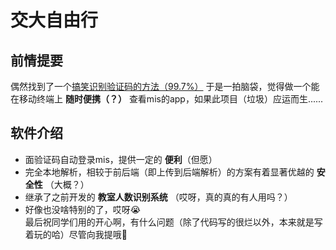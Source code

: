 # 交大自由行
## 前情提要
偶然找到了一个[搞笑识别验证码的方法（99.7%）](https://github.com/HFDLYS/BJTUcaptcha) 于是一拍脑袋，觉得做一个能在移动终端上 **随时便携（？）** 查看mis的app，如果此项目（垃圾）应运而生......
## 软件介绍
- 面验证码自动登录mis，提供一定的 **便利**（但愿）
- 完全本地解析，相较于前后端（即上传到后端解析）的方案有着显著优越的 **安全性** （大概？）
- 继承了之前开发的 **教室人数识别系统** （哎呀，真的真的有人用吗？）
- 好像也没啥特别的了，哎呀😭\
  最后祝同学们用的开心啊，有什么问题（除了代码写的很烂以外，本来就是写着玩的哈）尽管向我提哦🥹
